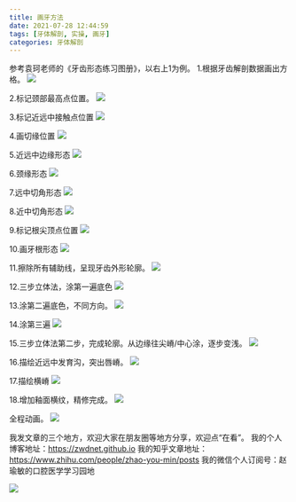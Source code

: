 ```yaml
---
title: 画牙方法
date: 2021-07-28 12:44:59
tags: [牙体解剖, 实操, 画牙]
categories: 牙体解剖
---
```

参考袁珂老师的《牙齿形态练习图册》，以右上1为例。
1.根据牙齿解剖数据画出方格。
![](https://zymblog-1258069789.cos.ap-chengdu.myqcloud.com/blog-0259teeth/%E7%94%BB%E7%89%9901.png)

2.标记颈部最高点位置。
![](https://zymblog-1258069789.cos.ap-chengdu.myqcloud.com/blog-0259teeth/%E7%94%BB%E7%89%9902.png)

3.标记近远中接触点位置
![](https://zymblog-1258069789.cos.ap-chengdu.myqcloud.com/blog-0259teeth/%E7%94%BB%E7%89%9903.png)

4.画切缘位置
![](https://zymblog-1258069789.cos.ap-chengdu.myqcloud.com/blog-0259teeth/%E7%94%BB%E7%89%9904.png)

5.近远中边缘形态
![](https://zymblog-1258069789.cos.ap-chengdu.myqcloud.com/blog-0259teeth/%E7%94%BB%E7%89%9905.png)

6.颈缘形态
![](https://zymblog-1258069789.cos.ap-chengdu.myqcloud.com/blog-0259teeth/%E7%94%BB%E7%89%9906.png)

7.远中切角形态
![](https://zymblog-1258069789.cos.ap-chengdu.myqcloud.com/blog-0259teeth/%E7%94%BB%E7%89%9907.png)

8.近中切角形态
![](https://zymblog-1258069789.cos.ap-chengdu.myqcloud.com/blog-0259teeth/%E7%94%BB%E7%89%9908.png)

9.标记根尖顶点位置
![](https://zymblog-1258069789.cos.ap-chengdu.myqcloud.com/blog-0259teeth/%E7%94%BB%E7%89%9909.png)

10.画牙根形态
![](https://zymblog-1258069789.cos.ap-chengdu.myqcloud.com/blog-0259teeth/%E7%94%BB%E7%89%9910.png)

11.擦除所有辅助线，呈现牙齿外形轮廓。
![](https://zymblog-1258069789.cos.ap-chengdu.myqcloud.com/blog-0259teeth/%E7%94%BB%E7%89%9911.png)

12.三步立体法，涂第一遍底色
![](https://zymblog-1258069789.cos.ap-chengdu.myqcloud.com/blog-0259teeth/%E7%94%BB%E7%89%9912.png)

13.涂第二遍底色，不同方向。
![](https://zymblog-1258069789.cos.ap-chengdu.myqcloud.com/blog-0259teeth/%E7%94%BB%E7%89%9913.png)

14.涂第三遍
![](https://zymblog-1258069789.cos.ap-chengdu.myqcloud.com/blog-0259teeth/%E7%94%BB%E7%89%9914.png)

15.三步立体法第二步，完成轮廓。从边缘往尖嵴/中心涂，逐步变浅。
![](https://zymblog-1258069789.cos.ap-chengdu.myqcloud.com/blog-0259teeth/%E7%94%BB%E7%89%9915.png)

16.描绘近远中发育沟，突出唇嵴。
![](https://zymblog-1258069789.cos.ap-chengdu.myqcloud.com/blog-0259teeth/%E7%94%BB%E7%89%9916.png)

17.描绘横嵴
![](https://zymblog-1258069789.cos.ap-chengdu.myqcloud.com/blog-0259teeth/%E7%94%BB%E7%89%9917.png)

18.增加釉面横纹，精修完成。
![](https://zymblog-1258069789.cos.ap-chengdu.myqcloud.com/blog-0259teeth/%E7%94%BB%E7%89%9918.png)

全程动画。
![](https://zymblog-1258069789.cos.ap-chengdu.myqcloud.com/blog-0259teeth/%E7%94%BB%E7%89%99%E5%8A%A8%E5%9B%BE.gif)









我发文章的三个地方，欢迎大家在朋友圈等地方分享，欢迎点“在看”。
我的个人博客地址：https://zwdnet.github.io
我的知乎文章地址： https://www.zhihu.com/people/zhao-you-min/posts
我的微信个人订阅号：赵瑜敏的口腔医学学习园地




![](https://zymblog-1258069789.cos.ap-chengdu.myqcloud.com/other/wx.jpg)